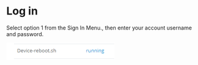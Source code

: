 # Log in

Select option 1 from the Sign In Menu., then enter your account username and password.

![](../../.gitbook/assets/image%20%28121%29.png)

